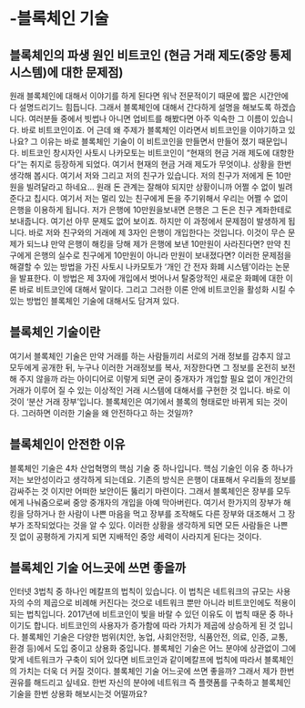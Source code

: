 # -블록체인 기술 
## 블록체인의 파생 원인 비트코인 (현금 거래 제도(중앙 통제 시스템)에 대한 문제점)
원래 블록체인에 대해서 이야기를 하게 된다면 워낙 전문적이기 때문에 짧은 시간안에 다 설명드리기느 힘듭니다. 그래서 블록체인에 대해서 간다하게 설명을 해보도록 하겠습니다. 여러분들 중에서 빗썹나 아니면 업비트를 해봤다면 아주 익숙한 그 이름이 있습니다. 바로 비트코인이죠. 어 근데 왜 주제가 블록체인 이라면서 비트코인을 이야기하고 있나요? 그 이유는 바로 블록체인 기술이 이 비트코인을 만들면서 만들어 졌기 때문입니다. 비트코인 창시자인 사토시 나카모토는 비트코인이 “현재의 현금 거래 제도에 대항한다”는 취지로 등장하게 되었다. 여기서 현재의 현금 거래 제도가 무엇이냐. 상황을 한번 생각해 봅시다. 여기서 저와 그리고 저의 친구가 있습니다. 저의 친구가 저에게 돈 10만원을 빌려달라고 하네요… 원래 돈 관계는 잘해야 되지만 상황이니까 어쩔 수 없이 빌려준다고 칩시다. 여기서 저는 멀리 있는 친구에게 돈을 주기위해서 우리는 어쩔 수 없이 은행을 이용하게 됩니다. 저가 은행에 10만원을보내면 은행은 그 돈은 친구 계좌한테로 보내줍니다. 여기선 아무 문제도 없어 보이죠. 하지만 이 과정에서 문제점이 발생하게 됩니다. 바로 저와 친구와의 거래에 제 3자인 은행이 개입한다는 것입니다. 이것이 무슨 문제가 되느냐 만약 은행이 해킹을 당해 제가 은행에 보낸 10만원이 사라진다면? 만약 친구에게 은행의 실수로 친구에게 10만원이 아니라 만원이 보내졌다면? 이러한 문제점을 해결할 수 있는 방법을 가진 사토시 나카모토가 ‘개인 간 전자 화폐 시스템’이라는 논문을 발표한다. 이 방법은 제 3자에 개입에서 벗어나서 탈중앙적인 새로운 화폐에 대한 이론 바로 비트코인에 대해서 말이다. 그리고 그러한 이론 안에 비트코인을 활성화 시킬 수 있는 방법인 블록체인 기술에 대해서도 담겨져 있다. 
## 블록체인 기술이란
여기서 블록체인 기술은 만약 거래를 하는 사람들끼리 서로의 거래 정보를 감추지 않고 모두에게 공개한 뒤, 누구나 이러한 거래정보를 복사, 저장한다면 그 정보를 온전히 보전해 주지 않을까 라는 아이디어로 이렇게 되면 굳이 중개자가 개입할 필요 없이 개인간의 거래가 이루어 질 수 있는 이상적인 거래 시스템에 대해서를 구현한 것 입니다. 바로 이것이 ‘분산 거래 장부’입니다. 블록체인은 여기에서 블록의 형태로만 바뀌게 되는 것이다. 그러하면 이러한 기술을 왜 안전하다고 하는 것일까?
## 블록체인이 안전한 이유
블록체인 기술은 4차 산업혁명의 핵심 기술 중 하나입니다. 핵심 기술인 이유 중 하나가 저는 보안성이라고 생각하게 되는데요. 기존의 방식은 은행이 대표해서 우리들의 정보를 감싸주는 것 이지만 어떠한 보안이든 뚫리기 마련이다. 그래서 블록체인은 장부를 모두에게 나눠줌으로써  중앙 중개자의 개입을 아예 막아버린다. 여기서 한가지의 장부가 해킹을 당하거나 한 사람이 나쁜 마음을 먹고 장부를 조작해도 다른 장부와 대조해서 그 장부가 조작되었다는 것을 알 수 있다. 이러한 상황을 생각하게 되면 모든 사람들은 나쁜 짓 없이 공평하게 가지게 되면 지배적인 중앙 세력이 사라지게 된다는 것이다.
## 블록체인 기술 어느곳에 쓰면 좋을까
인터넷 3법칙 중 하나인 메칼프의 법칙이 있습니다. 이 법칙은 네트워크의 규모는 사용자의 수의 제곱으로 비례해 커진다는 것으로 네트워크 뿐만 아니라 비트코인에도 적용이 되는 법칙입니다. 2017년에 비트코인이 빛을 바랄 수 있던 이유도 이 법칙 때문 중 하나이기도 합니다. 비트코인의 사용자가 증가함에 따라 가치가 제곱에 상승하게 된 것 입니다. 블록체인 기술은 다양한 범위(치안, 농업, 사회안전망, 식품안전, 의료, 인증, 교통, 환경 등)에서 도입 중이고 상용화 중입니다. 블록체인 기술은 어느 분야에 상관없이 그에 맞게 네트워크가 구축이 되어 있다면 비트코인과 같이메칼프에 법칙에 따라서 블록체인의 가치는 더욱 더 커질 것이다. 블록체인 기술 어느곳에 쓰면 좋을까? 그래서 제가 한번 권유를 해드리고 싶네요.  한번 자신의 분야에 네트워크 즉 플랫폼를 구축하고 블록체인 기술을 한번 상용화 해보시는것 어떨까요?
